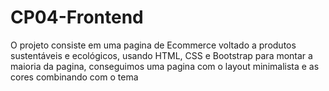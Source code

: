 # CP04-Frontend
 O projeto consiste em uma pagina de Ecommerce voltado a produtos sustentáveis e ecológicos, usando HTML, CSS e Bootstrap para montar a maioria da pagina, conseguimos uma pagina com o layout minimalista e as cores combinando com o tema
